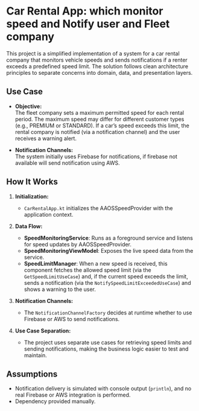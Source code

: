 # Car Rental App: which monitor speed and Notify user and Fleet company

This project is a simplified implementation of a system for a car rental company that monitors vehicle speeds and sends notifications if a renter exceeds a predefined speed limit. The solution follows clean architecture principles to separate concerns into domain, data, and presentation layers.

## Use Case

- **Objective:**  
  The fleet company sets a maximum permitted speed for each rental period. The maximum speed may differ for different customer types (e.g., PREMIUM or STANDARD). If a car’s speed exceeds this limit, the rental company is notified (via a notification channel) and the user receives a warning alert.

- **Notification Channels:**  
  The system initially uses Firebase for notifications, if firebase not available will send notification using AWS.

## How It Works

1. **Initialization:**
   - `CarRentalApp.kt` initializes the AAOSSpeedProvider with the application context.
  
2. **Data Flow:**
   - **SpeedMonitoringService**: Runs as a foreground service and listens for speed updates by AAOSSpeedProvider.
   - **SpeedMonitoringViewModel**: Exposes the live speed data from the service.
   - **SpeedLimitManager**: When a new speed is received, this component fetches the allowed speed limit (via the `GetSpeedLimitUseCase`) and, if the current speed exceeds the limit, sends a notification (via the `NotifySpeedLimitExceededUseCase`) and shows a warning to the user.
  
3. **Notification Channels:**
   - The `NotificationChannelFactory` decides at runtime whether to use Firebase or AWS to send notifications.
  
4. **Use Case Separation:**
   - The project uses separate use cases for retrieving speed limits and sending notifications, making the business logic easier to test and maintain.

## Assumptions

- Notification delivery is simulated with console output (`println`), and no real Firebase or AWS integration is performed.
- Dependency provided manually.

